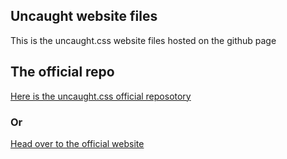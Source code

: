 ## Uncaught website files

 This is the uncaught.css website files hosted on the github page

 ## The official repo
 [Here is the uncaught.css official reposotory](https://github.com/anthonylan/uncaught)

### Or

[Head over to the official website](https://anthonylan.github.io/Uncaughtcss/index.html)